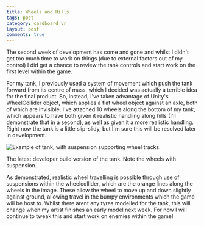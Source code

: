 ```yaml
---
title: Wheels and Hills
tags: post
category: cardboard_vr
layout: post
comments: true
---
```


<p>
The second week of development has come and gone and whilst I didn't get too much time to work on things (due to external factors out of my control) I did get a chance to review the tank controls and start work on the first level within the game.
</p>
<p>
For my tank, I previously used a system of movement which push the tank forward from its centre of mass, which I decided was actually a terrible idea for the final product. So, instead, I've taken advantage of Unity's WheelCollider object, which applies a flat wheel object against an axle, both of which are invisible. I've attached 10 wheels along the bottom of my tank, which appears to have both given it realistic handling along hills (I'll demonstrate that in a second), as well as given it a more realistic handling. Right now the tank is a little slip-slidy, but I'm sure this will be resolved later in development.
</p>

<img src="{{site.baseurl}}/images/cardboard_vr/tank_1.png" alt="Example of tank, with suspension supporting wheel tracks." class="img-responsive post-image"/>
<p class="post-image-caption">The latest developer build version of the tank. Note the wheels with suspension.</p>

<p>As demonstrated, realistic wheel travelling is possible through use of suspensions within the wheelcollider, which are the orange lines along the wheels in the image. These allow the wheel to move up and down slightly against ground, allowing travel in the bumpy environments which the game will be host to. Whilst there arent any tyres modelled for the tank, this will change when my artist finishes an early model next week. For now I will continue to tweak this and start work on enemies within the game!</p>